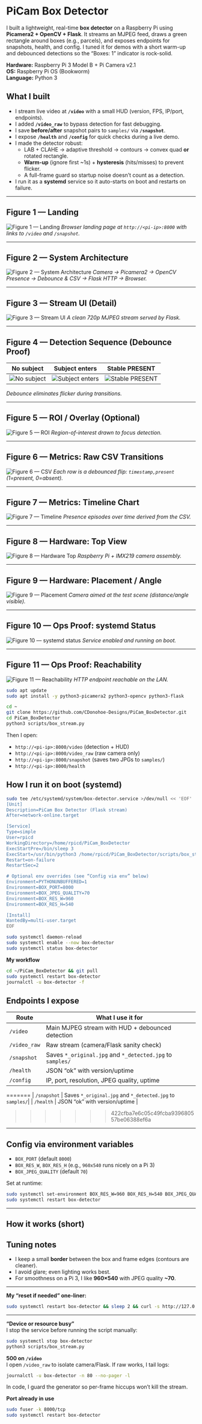 # PiCam Box Detector

I built a lightweight, real-time **box detector** on a Raspberry Pi using **Picamera2 + OpenCV + Flask**. It streams an MJPEG feed, draws a green rectangle around boxes (e.g., parcels), and exposes endpoints for snapshots, health, and config. I tuned it for demos with a short warm-up and debounced detections so the “Boxes: 1” indicator is rock-solid.

**Hardware:** Raspberry Pi 3 Model B + Pi Camera v2.1  
**OS:** Raspberry Pi OS (Bookworm)  
**Language:** Python 3


## What I built

- I stream live video at **`/video`** with a small HUD (version, FPS, IP/port, endpoints).
- I added **`/video_raw`** to bypass detection for fast debugging.
- I save **before/after** snapshot pairs to `samples/` via **`/snapshot`**.
- I expose **`/health`** and **`/config`** for quick checks during a live demo.
- I made the detector robust:
  - LAB + CLAHE → adaptive threshold → contours → convex quad **or** rotated rectangle.
  - **Warm-up** (ignore first ~1s) + **hysteresis** (hits/misses) to prevent flicker.
  - A full-frame guard so startup noise doesn’t count as a detection.
- I run it as a **systemd** service so it auto-starts on boot and restarts on failure.

---
## Figure 1 — Landing

![Figure 1 — Landing](docs/images/01-landing.jpg "Landing page at http://<pi-ip>:8000")
*Browser landing page at `http://<pi-ip>:8000` with links to `/video` and `/snapshot`.*

---

## Figure 2 — System Architecture

![Figure 2 — System Architecture](docs/images/02-architecture.png "Camera → Picamera2 → OpenCV → Debounce/CSV → Flask → Browser")
*Camera → Picamera2 → OpenCV Presence → Debounce & CSV → Flask HTTP → Browser.*

---

## Figure 3 — Stream UI (Detail)

![Figure 3 — Stream UI](docs/images/03-stream-ui.jpg "Live MJPEG stream")
*A clean 720p MJPEG stream served by Flask.*

---

## Figure 4 — Detection Sequence (Debounce Proof)

| No subject | Subject enters | Stable PRESENT |
|---|---|---|
| ![No subject](docs/images/04-detection-seq-1.jpg "No subject") | ![Subject enters](docs/images/04-detection-seq-2.jpg "Subject enters") | ![Stable PRESENT](docs/images/04-detection-seq-3.jpg "Stable PRESENT") |

*Debounce eliminates flicker during transitions.*

---

## Figure 5 — ROI / Overlay (Optional)

![Figure 5 — ROI](docs/images/05-roi-overlay.jpg "ROI overlay on frame")
*Region-of-interest drawn to focus detection.*

---

## Figure 6 — Metrics: Raw CSV Transitions

![Figure 6 — CSV](docs/images/06-metrics-csv.png "detections.csv (timestamp,present)")
*Each row is a debounced flip: `timestamp,present` (1=present, 0=absent).*

---

## Figure 7 — Metrics: Timeline Chart

![Figure 7 — Timeline](docs/images/07-metrics-chart.png "Presence step chart")
*Presence episodes over time derived from the CSV.*

---

## Figure 8 — Hardware: Top View

![Figure 8 — Hardware Top](docs/images/08-hardware-top.jpg "Pi + camera assembly")
*Raspberry Pi + IMX219 camera assembly.*

---

## Figure 9 — Hardware: Placement / Angle

![Figure 9 — Placement](docs/images/09-hardware-side.jpg "Typical installation geometry")
*Camera aimed at the test scene (distance/angle visible).*

---

## Figure 10 — Ops Proof: systemd Status

![Figure 10 — systemd status](docs/images/10-systemd-status.png "box-stream active (running)")
*Service enabled and running on boot.*

---

## Figure 11 — Ops Proof: Reachability

![Figure 11 — Reachability](docs/images/11-browser-reachable.png "curl/http check")
*HTTP endpoint reachable on the LAN.*
```bash
sudo apt update
sudo apt install -y python3-picamera2 python3-opencv python3-flask

cd ~
git clone https://github.com/CDonohoe-Designs/PiCam_BoxDetector.git
cd PiCam_BoxDetector
python3 scripts/box_stream.py
```

Then I open:

- `http://<pi-ip>:8000/video` (detection + HUD)  
- `http://<pi-ip>:8000/video_raw` (raw camera only)  
- `http://<pi-ip>:8000/snapshot` (saves two JPGs to `samples/`)  
- `http://<pi-ip>:8000/health`  


## How I run it on boot (systemd)

```bash
sudo tee /etc/systemd/system/box-detector.service >/dev/null << 'EOF'
[Unit]
Description=PiCam Box Detector (Flask stream)
After=network-online.target

[Service]
Type=simple
User=rpicd
WorkingDirectory=/home/rpicd/PiCam_BoxDetector
ExecStartPre=/bin/sleep 3
ExecStart=/usr/bin/python3 /home/rpicd/PiCam_BoxDetector/scripts/box_stream.py
Restart=on-failure
RestartSec=2

# Optional env overrides (see “Config via env” below)
Environment=PYTHONUNBUFFERED=1
Environment=BOX_PORT=8000
Environment=BOX_JPEG_QUALITY=70
Environment=BOX_RES_W=960
Environment=BOX_RES_H=540

[Install]
WantedBy=multi-user.target
EOF

sudo systemctl daemon-reload
sudo systemctl enable --now box-detector
sudo systemctl status box-detector
```

**My workflow**
```bash
cd ~/PiCam_BoxDetector && git pull
sudo systemctl restart box-detector
journalctl -u box-detector -f
```


## Endpoints I expose

| Route        | What I use it for                                       |
|--------------|----------------------------------------------------------|
| `/video`     | Main MJPEG stream with HUD + debounced detection         |
| `/video_raw` | Raw stream (camera/Flask sanity check)                   |
| `/snapshot`  | Saves `*_original.jpg` and `*_detected.jpg` to `samples/`|
| `/health`    | JSON “ok” with version/uptime                            |
| `/config`    | IP, port, resolution, JPEG quality, uptime               |
=======
| `/snapshot`  | Saves `*_original.jpg` and `*_detected.jpg` to `samples/`|
| `/health`    | JSON “ok” with version/uptime                            |
>>>>>>> 422cfba7e6c05c49fcba939680557be06388ef6a

---

## Config via environment variables

- `BOX_PORT` (default `8000`)
- `BOX_RES_W`, `BOX_RES_H` (e.g., `960x540` runs nicely on a Pi 3)
- `BOX_JPEG_QUALITY` (default `70`)

Set at runtime:
```bash
sudo systemctl set-environment BOX_RES_W=960 BOX_RES_H=540 BOX_JPEG_QUALITY=70
sudo systemctl restart box-detector
```
---

## How it works (short)



## Tuning notes

- I keep a small **border** between the box and frame edges (contours are cleaner).
- I avoid glare; even lighting works best.
- For smoothness on a Pi 3, I like **960×540** with JPEG quality **~70**.

---


**My “reset if needed” one-liner:**
```bash
sudo systemctl restart box-detector && sleep 2 && curl -s http://127.0.0.1:8000/health
```

---


**“Device or resource busy”**  
I stop the service before running the script manually:
```bash
sudo systemctl stop box-detector
python3 scripts/box_stream.py
```

**500 on `/video`**  
I open `/video_raw` to isolate camera/Flask. If raw works, I tail logs:
```bash
journalctl -u box-detector -n 80 --no-pager -l
```
In code, I guard the generator so per-frame hiccups won’t kill the stream.

**Port already in use**  
```bash
sudo fuser -k 8000/tcp
sudo systemctl restart box-detector
```
